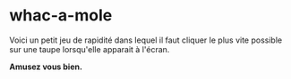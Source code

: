 # whac-a-mole
Voici un petit jeu de rapidité dans lequel il faut cliquer le plus vite possible sur une taupe lorsqu'elle apparait à l'écran.

**Amusez vous bien.**
